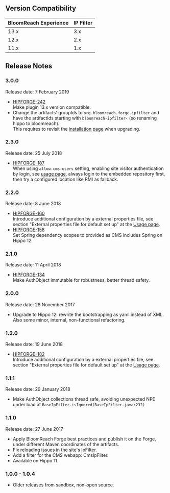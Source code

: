 <!--
  Copyright 2017-2019 BloomReach Inc. (http://www.bloomreach.com)

  Licensed under the Apache License, Version 2.0 (the "License");
  you may not use this file except in compliance with the License.
  You may obtain a copy of the License at

   http://www.apache.org/licenses/LICENSE-2.0

  Unless required by applicable law or agreed to in writing, software
  distributed under the License is distributed on an "AS IS" BASIS,
  WITHOUT WARRANTIES OR CONDITIONS OF ANY KIND, either express or implied.
  See the License for the specific language governing permissions and
  limitations under the License.
  -->

## Version Compatibility

| BloomReach Experience | IP Filter |
| --------------------- |-----------| 
| 13.x                  | 3.x       |
| 12.x                  | 2.x       |
| 11.x                  | 1.x       |

## Release Notes

### 3.0.0
<p class="smallinfo">Release date: 7 February 2019</p>

+ [HIPFORGE-242](https://issues.onehippo.com/browse/HIPFORGE-242)<br/> 
  Make plugin 13.x version compatible.
+ Change the artifacts' groupIds to <code>org.bloomreach.forge.ipfilter</code> and have the artifactIds starting with 
<code>bloomreach-ipfilter-</code> (so renaming hippo to bloomreach).<br/>
This requires to revisit the [installation page](install.html) when upgrading. 

### 2.3.0  

<p class="smallinfo">Release date: 25 July 2018</p>

+ [HIPFORGE-187](https://issues.onehippo.com/browse/HIPFORGE-187)<br/> 
  When using `allow-cms-users` setting, enabling site visitor authentication by login, see [usage page](usage.html),
  always login to the embedded repository first, then try a configured location like RMI as fallback.

### 2.2.0  

<p class="smallinfo">Release date: 8 June 2018</p>

+ [HIPFORGE-160](https://issues.onehippo.com/browse/HIPFORGE-160)<br/> 
  Introduce additional configuration by a external properties file, see section "External properties file for default 
  set up" at the [Usage page](usage.html).
+ [HIPFORGE-158](https://issues.onehippo.com/browse/HIPFORGE-158)<br/> 
  Set Spring dependency scopes to provided as CMS includes Spring on Hippo 12.

### 2.1.0  

<p class="smallinfo">Release date: 11 April 2018</p>

+ [HIPFORGE-134](https://issues.onehippo.com/browse/HIPFORGE-134)<br/> 
  Make AuthObject immutable for robustness, better thread safety.

### 2.0.0  

<p class="smallinfo">Release date: 28 November 2017</p>

+ Upgrade to Hippo 12: rewrite the bootstrapping as yaml instead of XML. Also some minor, internal, non-functional refactoring.

### 1.2.0  

<p class="smallinfo">Release date: 19 June 2018</p>

+ [HIPFORGE-182](https://issues.onehippo.com/browse/HIPFORGE-182)<br/> 
  Introduce additional configuration by a external properties file, see section "External properties file for default 
  set up" at the [Usage page](usage.html).

### 1.1.1  

<p class="smallinfo">Release date: 29 January 2018</p>

+ Make AuthObject collections thread safe, avoiding unexpected NPE under load at `BaseIpFilter.isIgnored(BaseIpFilter.java:232)`

### 1.1.0  

<p class="smallinfo">Release date: 27 June 2017</p>

+ Apply BloomReach Forge best practices and publish it on the Forge, under different Maven coordinates of the artifacts.
+ Fix reloading issues in the site's IpFilter.   
+ Add a filter for the CMS webapp: CmsIpFilter.
+ Available on Hippo 11.

### 1.0.0 - 1.0.4 
+ Older releases from sandbox, non-open source.
